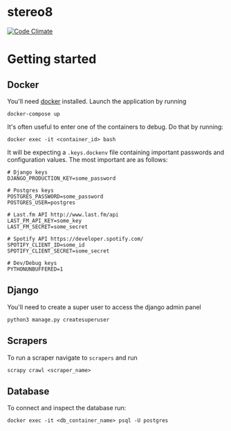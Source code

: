 # stereo8
[![Code Climate](https://codeclimate.com/github/gjeck/stereo8/badges/gpa.svg)](https://codeclimate.com/github/gjeck/stereo8)

# Getting started

## Docker
You'll need [docker](https://www.docker.com/products/docker-toolbox) installed. Launch the application by running
```
docker-compose up
```

It's often useful to enter one of the containers to debug. Do that by running:
```
docker exec -it <container_id> bash
```

It will be expecting a `.keys.dockenv` file containing important passwords and configuration values. The most important are as follows:
```
# Django keys
DJANGO_PRODUCTION_KEY=some_password

# Postgres keys
POSTGRES_PASSWORD=some_password
POSTGRES_USER=postgres

# Last.fm API http://www.last.fm/api
LAST_FM_API_KEY=some_key
LAST_FM_SECRET=some_secret

# Spotify API https://developer.spotify.com/
SPOTIFY_CLIENT_ID=some_id
SPOTIFY_CLIENT_SECRET=some_secret

# Dev/Debug keys
PYTHONUNBUFFERED=1
```

## Django
You'll need to create a super user to access the django admin panel
```
python3 manage.py createsuperuser
```

## Scrapers
To run a scraper navigate to `scrapers` and run
```
scrapy crawl <scraper_name>
```

## Database
To connect and inspect the database run:
```
docker exec -it <db_container_name> psql -U postgres
```

